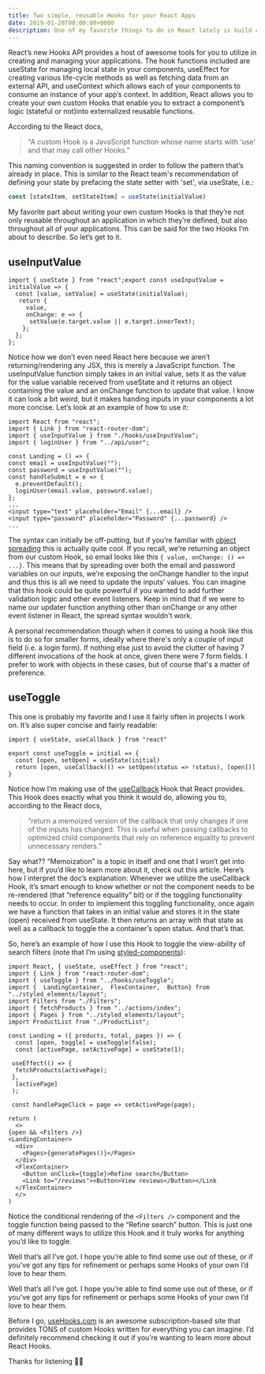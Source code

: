 ```yaml
---
title: Two simple, reusable Hooks for your React Apps
date: 2019-01-28T00:00:00+0000
description: One of my favorite things to do in React lately is build custom hooks. Here's two that I use a lot!
---
```


React’s new Hooks API provides a host of awesome tools for you to utilize in creating and managing your applications. The hook functions included are useState for managing local state in your components, useEffect for creating various life-cycle methods as well as fetching data from an external API, and useContext which allows each of your components to consume an instance of your app’s context. In addition, React allows you to create your own custom Hooks that enable you to extract a component’s logic (stateful or not)into externalized reusable functions.

According to the React docs,

> "A custom Hook is a JavaScript function whose name starts with ‘use’ and that may call other Hooks."

This naming convention is suggested in order to follow the pattern that’s already in place. This is similar to the React team's recommendation of defining your state by prefacing the state setter with 'set', via useState, i.e.:

```jsx
const [stateItem, setStateItem] = useState(initialValue)
```

My favorite part about writing your own custom Hooks is that they’re not only reusable throughout an application in which they’re defined, but also throughout all of your applications. This can be said for the two Hooks I’m about to describe. So let’s get to it.

## useInputValue

```jsx{lineNumbers: true}
import { useState } from "react";export const useInputValue = initialValue => {
  const [value, setValue] = useState(initialValue);
   return {
     value,
     onChange: e => {
      setValue(e.target.value || e.target.innerText);
    };
  };
};
```

Notice how we don’t even need React here because we aren’t returning/rendering any JSX, this is merely a JavaScript function. The useInputValue function simply takes in an initial value, sets it as the value for the value variable received from useState and it returns an object containing the value and an onChange function to update that value. I know it can look a bit weird, but it makes handing inputs in your components a lot more concise. Let’s look at an example of how to use it:

```jsx{lineNumbers: true}
import React from "react";
import { Link } from "react-router-dom";
import { useInputValue } from "./hooks/useInputValue";
import { loginUser } from "../api/user";

const Landing = () => {
const email = useInputValue("");
const password = useInputValue("");
const handleSubmit = e => {
  e.preventDefault();
  loginUser(email.value, password.value);
};
...
<input type="text" placeholder="Email" {...email} />
<input type="password" placeholder="Password" {...password} />
...
```

The syntax can initially be off-putting, but if you’re familiar with [object spreading](https://developer.mozilla.org/en-US/docs/Web/JavaScript/Reference/Operators/Spread_syntax) this is actually quite cool. If you recall, we’re returning an object from our custom Hook, so email looks like this `{ value, onChange: () => ...}`. This means that by spreading over both the email and password variables on our inputs, we’re exposing the onChange handler to the input and thus this is all we need to update the inputs’ values. You can imagine that this hook could be quite powerful if you wanted to add further validation logic and other event listeners. Keep in mind that if we were to name our updater function anything other than onChange or any other event listener in React, the spread syntax wouldn’t work.

A personal recommendation though when it comes to using a hook like this is to do so for smaller forms, ideally where there's only a couple of input field (i.e. a login form). If nothing else just to avoid the clutter of having 7 different invocations of the hook at once, given there were 7 form fields. I prefer to work with objects in these cases, but of course that's a matter of preference.

## useToggle

This one is probably my favorite and I use it fairly often in projects I work on. It’s also super concise and fairly readable:

```jsx{lineNumbers: true}
import { useState, useCallback } from "react"

export const useToggle = initial => {
  const [open, setOpen] = useState(initial)
  return [open, useCallback(() => setOpen(status => !status), [open])]
}
```

Notice how I’m making use of the [useCallback](https://reactjs.org/docs/hooks-reference.html#usecallback) Hook that React provides. This Hook does exactly what you think it would do, allowing you to, according to the React docs,

> “return a memoized version of the callback that only changes if one of the inputs has changed. This is useful when passing callbacks to optimized child components that rely on reference equality to prevent unnecessary renders.”

Say what?? “Memoization” is a topic in itself and one that I won’t get into here, but if you’d like to learn more about it, check out this article. Here’s how I interpret the doc’s explanation: Whenever we utilize the useCallback Hook, it’s smart enough to know whether or not the component needs to be re-rendered (that “reference equality” bit) or if the toggling functionality needs to occur. In order to implement this toggling functionality, once again we have a function that takes in an initial value and stores it in the state (open) received from useState. It then returns an array with that state as well as a callback to toggle the a container’s open status. And that’s that.

So, here’s an example of how I use this Hook to toggle the view-ability of search filters (note that I’m using [styled-components](https://www.npmjs.com/package/styled-components)):

```jsx{lineNumbers: true}
import React, { useState, useEffect } from "react";
import { Link } from "react-router-dom";
import { useToggle } from "../hooks/useToggle";
import {  LandingContainer,  FlexContainer,  Button} from "../styled_elements/layout";
import Filters from "./Filters";
import { fetchProducts } from "../actions/index";
import { Pages } from "../styled_elements/layout";
import ProductList from "./ProductList";

const Landing = ({ products, total, pages }) => {
  const [open, toggle] = useToggle(false);
  const [activePage, setActivePage] = useState(1);

 useEffect(() => {
  fetchProducts(activePage);
 },
  [activePage]
 );

 const handlePageClick = page => setActivePage(page);

return (
  <>
{open && <Filters />}
<LandingContainer>
  <div>
    <Pages>{generatePages()}</Pages>
  </div>
  <FlexContainer>
    <Button onClick={toggle}>Refine search</Button>
    <Link to="/reviews"><Button>View reviews</Button></Link
  </FlexContainer>
  </>
)
```
Notice the conditional rendering of the `<Filters />` component and the toggle function being passed to the “Refine search” button. This is just one of many different ways to utilize this Hook and it truly works for anything you’d like to toggle.

Well that’s all I’ve got. I hope you’re able to find some use out of these, or if you’ve got any tips for refinement or perhaps some Hooks of your own I’d love to hear them.

Well that’s all I’ve got. I hope you’re able to find some use out of these, or if you’ve got any tips for refinement or perhaps some Hooks of your own I’d love to hear them.

Before I go, [useHooks.com](https://usehooks.com/) is an awesome subscription-based site that provides TONS of custom Hooks written for everything you can imagine. I’d definitely recommend checking it out if you’re wanting to learn more about React Hooks.

Thanks for listening 👋🏻